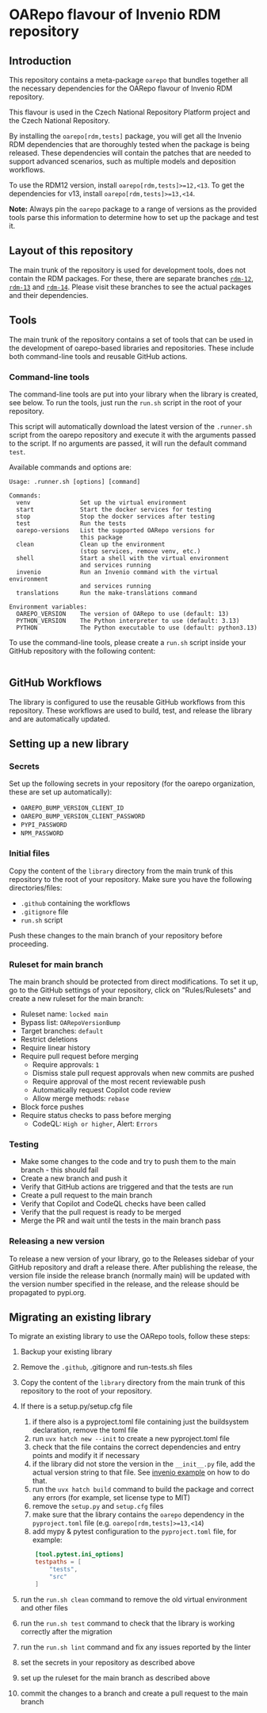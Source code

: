 # OARepo flavour of Invenio RDM repository

## Introduction

This repository contains a meta-package `oarepo` that bundles together
all the necessary dependencies for the OARepo flavour of Invenio RDM repository.

This flavour is used in the Czech National Repository Platform project
and the Czech National Repository.

By installing the `oarepo[rdm,tests]` package, you will get all the
Invenio RDM dependencies that are thoroughly tested when the package is
being released. These dependencies will contain the patches that are
needed to support advanced scenarios, such as multiple models and
deposition workflows.

To use the RDM12 version, install `oarepo[rdm,tests]>=12,<13`. To get
the dependencies for v13, install `oarepo[rdm,tests]>=13,<14`.

**Note:** Always pin the `oarepo` package to a range of versions as the provided
tools parse this information to determine how to set up the package and test it.

## Layout of this repository

The main trunk of the repository is used for development tools, does not contain
the RDM packages. For these, there are separate branches
[`rdm-12`](https://github.com/oarepo/oarepo/tree/rdm-12),
[`rdm-13`](https://github.com/oarepo/oarepo/tree/rdm-13) and
[`rdm-14`](https://github.com/oarepo/oarepo/tree/rdm-14).
Please visit these branches to see the actual packages and their dependencies.

## Tools

The main trunk of the repository contains a set of tools that can be used
in the development of oarepo-based libraries and repositories. These include
both command-line tools and reusable GitHub actions.

### Command-line tools

The command-line tools are put into your library when the library is created, see below.
To run the tools, just run the `run.sh` script in the root of your repository.

This script will automatically download the latest version of the `.runner.sh` script
from the oarepo repository and execute it with the arguments passed to the
script. If no arguments are passed, it will run the default command `test`.

Available commands and options are:

```text
Usage: .runner.sh [options] [command]

Commands:
  venv              Set up the virtual environment
  start             Start the docker services for testing
  stop              Stop the docker services after testing
  test              Run the tests
  oarepo-versions   List the supported OARepo versions for
                    this package
  clean             Clean up the environment
                    (stop services, remove venv, etc.)
  shell             Start a shell with the virtual environment
                    and services running
  invenio           Run an Invenio command with the virtual environment
                    and services running
  translations      Run the make-translations command

Environment variables:
  OAREPO_VERSION    The version of OARepo to use (default: 13)
  PYTHON_VERSION    The Python interpreter to use (default: 3.13)
  PYTHON            The Python executable to use (default: python3.13)
```

To use the command-line tools, please create a `run.sh` script inside
your GitHub repository with the following content:

```bash

```

## GitHub Workflows

The library is configured to use the reusable GitHub workflows from this repository.
These workflows are used to build, test, and release the library and are automatically
updated.

## Setting up a new library

### Secrets

Set up the following secrets in your repository (for the oarepo organization, these are set up automatically):

* `OAREPO_BUMP_VERSION_CLIENT_ID`
* `OAREPO_BUMP_VERSION_CLIENT_PASSWORD`
* `PYPI_PASSWORD`
* `NPM_PASSWORD`

### Initial files

Copy the content of the `library` directory from the main trunk of this repository to the root of your repository. Make sure you have the following directories/files:

* `.github` containing the workflows
* `.gitignore` file
* `run.sh` script

Push these changes to the main branch of your repository before proceeding.

### Ruleset for main branch

The main branch should be protected from direct modifications.
To set it up, go to the GitHub settings of your repository, click on
"Rules/Rulesets" and create a new ruleset for the main branch:

* Ruleset name: `locked main`
* Bypass list: `OARepoVersionBump`
* Target branches: `default`
* Restrict deletions
* Require linear history
* Require pull request before merging
  * Require approvals: `1`
  * Dismiss stale pull request approvals when new commits are pushed
  * Require approval of the most recent reviewable push
  * Automatically request Copilot code review
  * Allow merge methods: `rebase`
* Block force pushes
* Require status checks to pass before merging
  * CodeQL: `High or higher`, Alert: `Errors`

### Testing

* Make some changes to the code and try to push them to the main branch - this should fail
* Create a new branch and push it
* Verify that GitHub actions are triggered and that the tests are run
* Create a pull request to the main branch
* Verify that Copilot and CodeQL checks have been called
* Verify that the pull request is ready to be merged
* Merge the PR and wait until the tests in the main branch pass

### Releasing a new version

To release a new version of your library, go to the Releases sidebar of
your GitHub repository and draft a release there. After publishing the release,
the version file inside the release branch (normally main) will be
updated with the version number specified in the release, and the release
should be propagated to pypi.org.

## Migrating an existing library

To migrate an existing library to use the OARepo tools, follow these steps:

1. Backup your existing library
2. Remove the `.github`, .gitignore and run-tests.sh files
3. Copy the content of the `library` directory from the main trunk of this repository to the root of your repository.
4. If there is a setup.py/setup.cfg file
    1. if there also is a pyproject.toml file containing just the buildsystem declaration,
       remove the toml file
    2. run `uvx hatch new --init` to create a new pyproject.toml file
    3. check that the file contains the correct dependencies and entry points and modify it if necessary
    4. if the library did not store the version in the `__init__.py` file, add the actual
       version string to that file. See [invenio example](https://github.com/inveniosoftware/invenio-rdm-records/blob/master/invenio_rdm_records/__init__.py) on how to do that.
    5. run the `uvx hatch build` command to build the package and correct any errors (for example, set license type to MIT)
    6. remove the `setup.py` and `setup.cfg` files
    7. make sure that the library contains the `oarepo` dependency in the `pyproject.toml` file
       (e.g. `oarepo[rdm,tests]>=13,<14`)
    8. add mypy &  pytest configuration to the `pyproject.toml` file, for example:

    ```toml
        [tool.pytest.ini_options]
        testpaths = [
            "tests",
            "src"
        ]
    ```

5. run the `run.sh clean` command to remove the old virtual environment and other files
6. run the `run.sh test` command to check that the library is working correctly after the migration
7. run the `run.sh lint` command and fix any issues reported by the linter
8. set the secrets in your repository as described above
9. set up the ruleset for the main branch as described above
10. commit the changes to a branch and create a pull request to the main branch
